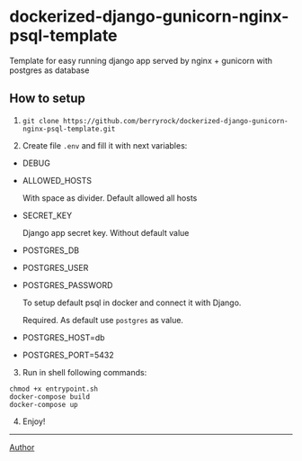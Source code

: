 # dockerized-django-gunicorn-nginx-psql-template
Template for easy running django app served by nginx + gunicorn with postgres as database


## How to setup
1. `git clone https://github.com/berryrock/dockerized-django-gunicorn-nginx-psql-template.git`

2. Create file `.env` and fill it with next variables:
- DEBUG


- ALLOWED_HOSTS

    With space as divider. Default allowed all hosts


- SECRET_KEY

    Django app secret key. Without default value


- POSTGRES_DB
- POSTGRES_USER
- POSTGRES_PASSWORD

    To setup default psql in docker and connect it with Django.

    Required. As default use `postgres` as value.


- POSTGRES_HOST=db
- POSTGRES_PORT=5432


3. Run in shell following commands:
```
chmod +x entrypoint.sh
docker-compose build
docker-compose up
```

4. Enjoy!

***

[Author](http://berryrock.ru/)

